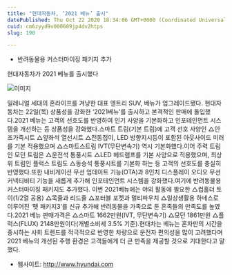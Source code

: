 ```yaml
---
title: "현대자동차, ‘2021 베뉴’ 출시"
datePublished: Thu Oct 22 2020 18:34:06 GMT+0000 (Coordinated Universal Time)
cuid: cm6zyyd9v000609jp4dv2htps
slug: 190

---
```



- 반려동물용 커스터마이징 패키지 추가

현대자동차가 2021 베뉴를 출시했다

![이미지](https://cdn.hashnode.com/res/hashnode/image/upload/v1739247329212/d16946a3-d398-45a3-be0b-fa1d1e74113e.jpeg)

밀레니얼 세대의 혼라이프를 겨냥한 대표 엔트리 SUV, 베뉴가 업그레이드됐다. 현대자동차는 22일(목) 상품성을 강화한 ‘2021베뉴’를 출시하고 본격적인 판매에 돌입했다.2021 베뉴는 고객의 선호도를 반영하여 인기 사양을 기본화하고 인포테인먼트 시스템을 개선하는 등 상품성을 강화했다.스마트 트림(기본 트림)에 고객 선호 사양인 △인조가죽시트 △앞좌석 열선시트 △전동접이, LED 방향지시등이 포함된 아웃사이드 미러를 기본 적용했으며 △스마트스트림 IVT(무단변속기) 역시 기본화했다.이어 주력 트림인 모던 트림은 △운전석 통풍시트 △LED 헤드램프를 기본 사양으로 적용했으며, 최상위 트림인 플럭스 트림도 △동승석 통풍시트를 기본화 하는 등 고객의 선호도를 충실히 반영했다.또한 내비게이션 무선 업데이트 기능(OTA)과 8인치 디스플레이 오디오 무선 커넥티비티 기능을 새롭게 추가해 인포테인먼트 시스템을 강화했다.여기에 반려동물용 커스터마이징 패키지도 추가했다. 이번 2021베뉴에는 야외 활동에 필요한 △컵홀더 토이(1/2열 공용) △목줄과 리드줄 △포터블 포켓과 멀티파우치 △일상생활용 하네스로 이루어진 ‘펫 패키지3’를 신규 추가해 반려동물을 가족으로 둔 혼족들의 만족도를 높였다.2021 베뉴 판매가격은 △스마트 1662만원(IVT, 무단변속기) △모던 1861만원 △플럭스(FLUX) 2148만원이다(개별소비세 3.5% 기준).현대차는 베뉴는 혼자만의 시간을 중시하는 사회 트렌드를 적극적으로 반영한 차량으로 운전자 편의성을 많이 고려했다며 2021 베뉴의 개선된 주행 환경은 고객들에게 더 큰 만족을 제공할 것으로 기대한다고 말했다.

- 웹사이트: http://www.hyundai.com